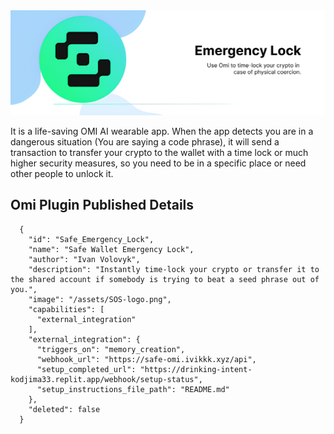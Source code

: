 <img src='assets/Safe time lock-banner.png'>

It is a life-saving OMI AI wearable app. When the app detects you are in a dangerous situation (You are saying a code phrase), it will send a transaction to transfer your crypto to the wallet with a time lock or much higher security measures, so you need to be in a specific place or need other people to unlock it.

## Omi Plugin Published Details
```
  {
    "id": "Safe_Emergency_Lock",
    "name": "Safe Wallet Emergency Lock",
    "author": "Ivan Volovyk",
    "description": "Instantly time-lock your crypto or transfer it to the shared account if somebody is trying to beat a seed phrase out of you.",
    "image": "/assets/SOS-logo.png", 
    "capabilities": [
      "external_integration"
    ],
    "external_integration": {
      "triggers_on": "memory_creation",
      "webhook_url": "https://safe-omi.ivikkk.xyz/api",
      "setup_completed_url": "https://drinking-intent-kodjima33.replit.app/webhook/setup-status",
      "setup_instructions_file_path": "README.md"
    },
    "deleted": false
  }
```